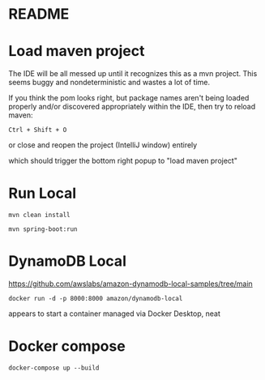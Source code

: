 # README

# Load maven project

The IDE will be all messed up until it recognizes this as a mvn project.
This seems buggy and nondeterministic and wastes a lot of time.

If you think the pom looks right, but package names aren't being loaded properly
and/or discovered appropriately within the IDE, then try to reload maven:

```
Ctrl + Shift + O
```

or close and reopen the project (IntelliJ window) entirely

which should trigger the bottom right popup to "load maven project"

# Run Local

`mvn clean install`

`mvn spring-boot:run`

# DynamoDB Local

https://github.com/awslabs/amazon-dynamodb-local-samples/tree/main

`docker run -d -p 8000:8000 amazon/dynamodb-local`

appears to start a container managed via Docker Desktop, neat



# Docker compose

`docker-compose up --build`